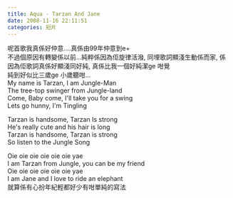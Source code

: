 ```yaml
---
title: Aqua - Tarzan And Jane
date: 2008-11-16 22:11:51
categories: 短片
---
```


<object data="http://www.youtube.com/v/P0aXY2pM2sA" height="300" type="application/x-shockwave-flash" width="400"></object>呢首歌我真係好仲意....真係由99年仲意到e+  
不過個原因有轉變係以前...純粹係因為佢旋律活潑, 同埋歌詞顯淺生動係而家, 係因為佢歌詞真係好顯淺同好純, 真係比我一個好純潔ge 咁覺  
純到好似比三歲ge 小歲聽咁...  
 My name is Tarzan, I am Jungle-Man  
 The tree-top swinger from Jungle-land   
 Come, Baby come, I'll take you for a swing  
 Lets go hunny, I'm Tingling  
   
 Tarzan is handsome, Tarzan Is strong  
 He's really cute and his hair is long  
 Tarzan is handsome, Tarzan is strong  
 So listen to the Jungle Song  
   
 Oie oie oie oie oie oie yae  
 I am Tarzan from Jungle, you can be my friend  
 Oie oie oie oie oie oie yae  
 I am Jane and I love to ride an elephant  
就算係有心扮年紀輕都好少有咁單純的寫法
